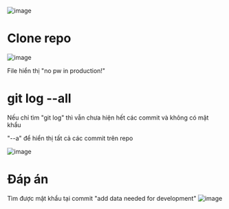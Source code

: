![image](https://github.com/user-attachments/assets/db98c75b-416d-4938-baeb-5a57e30f8060)

# Clone repo
![image](https://github.com/user-attachments/assets/5a9dca20-614b-4cba-949d-4239b74e56bf)

File hiển thị "no pw in production!" 


# git log --all
Nếu chỉ tìm "git log" thì vẫn chưa hiện hết các commit và không có mật khẩu

"--a" để hiển thị tất cả các commit trên repo

![image](https://github.com/user-attachments/assets/261f5c03-883c-4756-a250-9b11b20cd9d5)

# Đáp án
Tìm được mật khẩu tại commit "add data needed for development"
![image](https://github.com/user-attachments/assets/a287069c-b75b-4d21-bdc7-54f664550b70)
